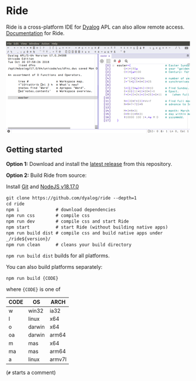 # Ride

Ride is a cross-platform IDE for [Dyalog](https://www.dyalog.com) APL can also allow remote access.  
[Documentation](https://dyalog.github.io/ride) for Ride.

![Screenshot](/screenshot.png?raw=true)

## Getting started

**Option 1:** Download and install the
[latest release](https://github.com/Dyalog/ride/releases/latest) from this
repository.

**Option 2:** Build Ride from source:

Install [Git](https://git-scm.com/downloads) and [NodeJS v18.17.0](https://nodejs.org/download/release/v18.17.0/)

    git clone https://github.com/dyalog/ride --depth=1
    cd ride
    npm i              # download dependencies
    npm run css        # compile css
    npm run dev        # compile css and start Ride
    npm start          # start Ride (without building native apps)
    npm run build dist # compile css and build native apps under _/ride${version}/
    npm run clean      # cleans your build directory

`npm run build dist` builds for all platforms. 

You can also build platforms separately:

    npm run build {CODE}

where `{CODE}` is one of

|CODE|OS       |ARCH  |
|----|---------|------|
|w   | win32   |ia32  |
|l   | linux   |x64   |
|o   | darwin  |x64   |
|oa  | darwin  |arm64 |
|m   | mas     |x64   |
|ma  | mas     |arm64 |
|a   | linux   |armv7l|


(`#` starts a comment)
